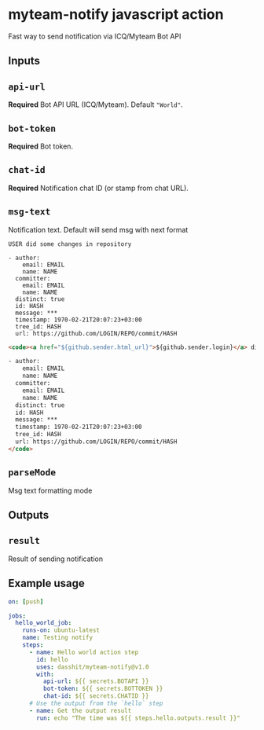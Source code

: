 # myteam-notify javascript action

Fast way to send notification via ICQ/Myteam Bot API

## Inputs

## `api-url`

**Required** 
Bot API URL (ICQ/Myteam). 
Default `"World"`.

## `bot-token`

**Required**
Bot token.

## `chat-id`

**Required**
Notification chat ID (or stamp from chat URL).

## `msg-text`

Notification text. Default will send msg with next format

```
USER did some changes in repository

- author:
    email: EMAIL
    name: NAME
  committer:
    email: EMAIL
    name: NAME
  distinct: true
  id: HASH
  message: ***
  timestamp: 1970-02-21T20:07:23+03:00
  tree_id: HASH
  url: https://github.com/LOGIN/REPO/commit/HASH
```


```html
<code><a href="${github.sender.html_url}">${github.sender.login}</a> did some changes in repository

- author:
    email: EMAIL
    name: NAME
  committer:
    email: EMAIL
    name: NAME
  distinct: true
  id: HASH
  message: ***
  timestamp: 1970-02-21T20:07:23+03:00
  tree_id: HASH
  url: https://github.com/LOGIN/REPO/commit/HASH
</code>
```

## `parseMode`

Msg text formatting mode

## Outputs

## `result`

Result of sending notification

## Example usage

```yaml
on: [push]

jobs:
  hello_world_job:
    runs-on: ubuntu-latest
    name: Testing notify
    steps:
      - name: Hello world action step
        id: hello
        uses: dasshit/myteam-notify@v1.0
        with:
          api-url: ${{ secrets.BOTAPI }}
          bot-token: ${{ secrets.BOTTOKEN }}
          chat-id: ${{ secrets.CHATID }}
      # Use the output from the `hello` step
      - name: Get the output result
        run: echo "The time was ${{ steps.hello.outputs.result }}"
```
